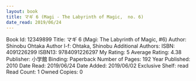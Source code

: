 ```yaml
---
layout: book
title: マギ 6 (Magi - The Labyrinth of Magic,  no. 6)
date_read: 2019/06/24
---
```


Book Id: 12349899
Title: マギ 6 (Magi: The Labyrinth of Magic, #6)
Author: Shinobu Ohtaka
Author l-f: Ohtaka, Shinobu
Additional Authors: 
ISBN: 4091226299
ISBN13: 9784091226297
My Rating: 5
Average Rating: 4.38
Publisher: 小学館
Binding: Paperback
Number of Pages: 192
Year Published: 2010
Date Read: 2019/06/24
Date Added: 2019/06/02
Exclusive Shelf: read
Read Count: 1
Owned Copies: 0

